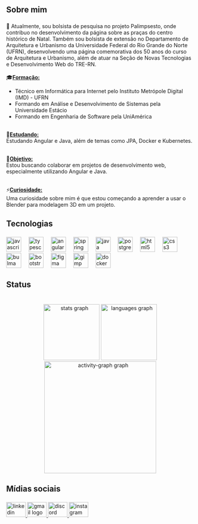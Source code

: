 <h2 align="left">Sobre mim</h2>

###

<p align="left">🔭 Atualmente, sou bolsista de pesquisa no projeto Palimpsesto, onde contribuo no desenvolvimento da página sobre as praças do centro histórico de Natal. Também sou bolsista de extensão no Departamento de Arquitetura e Urbanismo da Universidade Federal do Rio Grande do Norte (UFRN), desenvolvendo uma página comemorativa dos 50 anos do curso de Arquitetura e Urbanismo, além de atuar na Seção de Novas Tecnologias e Desenvolvimento Web do TRE-RN.<br><br>
🎓<u><b>Formação:</b></u><br> 
    <ul>
    <li>Técnico em Informática para Internet pelo Instituto Metrópole Digital (IMD) - UFRN</li> 
    <li>Formando em Análise e Desenvolvimento de Sistemas pela Universidade Estácio</li>
    <li>Formando em Engenharia de Software pela UniAmérica</li>
  </ul> <br>
🌱<u><b>Estudando:</b></u><br> 
  Estudando Angular e Java, além de temas como JPA, Docker e Kubernetes.<br><br>
  
💬<b><u>Objetivo:</u></b><br>
  Estou buscando colaborar em projetos de desenvolvimento web, especialmente utilizando Angular e Java.<br><br> 
  
⚡<u><b>Curiosidade:</b></u><br>
  Uma curiosidade sobre mim é que estou começando a aprender a usar o Blender para modelagem 3D em um projeto.
  </p> 

###

<h2 align="left">Tecnologias</h2>

###

<div align="left">
  <img src="https://skillicons.dev/icons?i=js" height="40" alt="javascript logo"  />
  <img width="12" />
  <img src="https://skillicons.dev/icons?i=ts" height="40" alt="typescript logo"  />
  <img width="12" />
  <img src="https://cdn.jsdelivr.net/gh/devicons/devicon/icons/angularjs/angularjs-original.svg" height="40" alt="angularjs logo"  />
  <img width="12" />
  <img src="https://cdn.jsdelivr.net/gh/devicons/devicon/icons/spring/spring-original.svg" height="40" alt="spring logo"  />
  <img width="12" />
  <img src="https://cdn.jsdelivr.net/gh/devicons/devicon/icons/java/java-original.svg" height="40" alt="java logo"  />
  <img width="12" />
  <img src="https://cdn.jsdelivr.net/gh/devicons/devicon/icons/postgresql/postgresql-original.svg" height="40" alt="postgresql logo"  />
  <img width="12" />
  <img src="https://cdn.jsdelivr.net/gh/devicons/devicon/icons/html5/html5-original.svg" height="40" alt="html5 logo"  />
  <img width="12" />
  <img src="https://cdn.jsdelivr.net/gh/devicons/devicon/icons/css3/css3-original.svg" height="40" alt="css3 logo"  />
  <img width="12" />
  <img src="https://cdn.simpleicons.org/bulma/00D1B2" height="40" alt="bulma logo"  />
  <img width="12" />
  <img src="https://cdn.simpleicons.org/bootstrap/7952B3" height="40" alt="bootstrap logo"  />
  <img width="12" />
  <img src="https://cdn.jsdelivr.net/gh/devicons/devicon/icons/figma/figma-original.svg" height="40" alt="figma logo"  />
  <img width="12" />
  <img src="https://cdn.jsdelivr.net/gh/devicons/devicon/icons/gimp/gimp-original.svg" height="40" alt="gimp logo"  />
  <img width="12" />
  <img src="https://cdn.simpleicons.org/docker/2496ED" height="40" alt="docker logo"  />
</div>

###

<h2 align="left">Status</h2>

###

<br clear="both">

<div align="center">
  <img src="https://github-readme-stats.vercel.app/api?username=andersonpedrodn&hide_title=false&hide_rank=false&show_icons=true&include_all_commits=true&count_private=true&disable_animations=false&theme=monokai&locale=pt-br&hide_border=false&order=1" height="150" alt="stats graph"  />
  <img src="https://github-readme-stats.vercel.app/api/top-langs?username=andersonpedrodn&locale=pt-br&hide_title=false&layout=compact&card_width=320&langs_count=7&theme=apprentice&hide_border=false&order=2" height="150" alt="languages graph"  />
  <img src="https://github-readme-activity-graph.vercel.app/graph?username=andersonpedrodn&radius=16&theme=monokai&area=true&order=5" height="300" alt="activity-graph graph"  />
</div>

###

<h2 align="left">Mídias sociais</h2>

###

<div align="left">
  <a href="https://www.linkedin.com/in/andersonpedrodn-programador/" target="_blank">
    <img src="https://raw.githubusercontent.com/maurodesouza/profile-readme-generator/master/src/assets/icons/social/linkedin/default.svg" width="52" height="40" alt="linkedin logo"  />
  </a>
  <a href="andersonpedrodn@gmail.com" target="_blank">
    <img src="https://raw.githubusercontent.com/maurodesouza/profile-readme-generator/master/src/assets/icons/social/gmail/default.svg" width="52" height="40" alt="gmail logo"  />
  </a>
  <a href="andersonpedrodn" target="_blank">
    <img src="https://raw.githubusercontent.com/maurodesouza/profile-readme-generator/master/src/assets/icons/social/discord/default.svg" width="52" height="40" alt="discord logo"  />
  </a>
  <a href="https://www.instagram.com/andersonpedrodn?igsh=c2k5eW4wOWEwbWZ6" target="_blank">
    <img src="https://raw.githubusercontent.com/maurodesouza/profile-readme-generator/master/src/assets/icons/social/instagram/default.svg" width="52" height="40" alt="instagram logo"  />
  </a>
</div>

###
